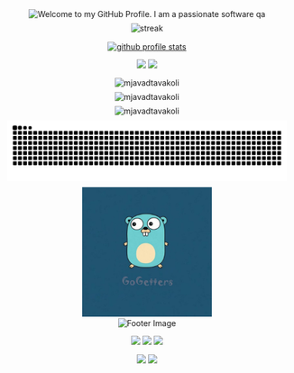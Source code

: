 <p align='center' style='margin: 16px 4px 8px;'>
    <img src="https://readme-typing-svg.herokuapp.com?font=Fira+Code&pause=1000&color=54A6FF&center=true&vCenter=true&multiline=true&width=710&height=70&lines=Welcome+to+my+GitHub+Profile;I+am+a+Software+Quality+Assurance+" alt="Welcome to my GitHub Profile. I am a passionate  software qa" />
</p>




</div>
<div align="center">
 <img src="https://github-readme-streak-stats-seven-azure.vercel.app?user=EchoSingh&theme=tokyonight-duo&hide_border=true&border_radius=2" alt="streak">
</div>





<p align="center" style='margin: 16px 4px 8px;'>
    <a href="https://github.com/ryo-ma/github-profile-trophy">
        <img src="https://github-profile-trophy.vercel.app/?username=mjavadtavakoli&theme=gruvbox&column=7&margin-w=2&margin-h=2&no-bg=true&no-frame=true" alt="github profile stats" />
    </a>
</p>



<p align = "center">
  <img  src = "https://github-readme-stats.vercel.app/api?username=mjavadtavakoli&show_icons=true&theme=radical&line_height=40">
  <img  src = "https://github-readme-stats.vercel.app/api/top-langs/?username=mjavadtavakoli&theme=radical">
</p>
        






<p align="center" style='margin: 8px 4px;'>
    <img src="https://github-readme-stats.vercel.app/api/top-langs?username=mjavadtavakoli&show_icons=true&locale=en&layout=compact&theme=gruvbox&langs_count=10" alt="mjavadtavakoli" />
</p>

<p align="center" style='margin: 8px 4px;'>
    <img src="https://github-readme-stats.vercel.app/api?username=mjavadtavakoli&show_icons=true&locale=en&theme=gruvbox" alt="mjavadtavakoli" />
</p>

<p align="center" style='margin: 8px 4px;'>
    <img src="https://github-readme-streak-stats.herokuapp.com/?user=mjavadtavakoli&theme=gruvbox" alt="mjavadtavakoli" />
</p>





<p align="center" style='margin: 8px 4px;'>
    <img src="https://github.com/UtkarshPathrabe/UtkarshPathrabe/blob/output/github-contribution-grid-snake-dark.svg" alt="utkarsh pathrabe stats snake" />
</p>


<div align="center">
  <img src="https://github.com/mjavadtavakoli/mjavadtavakoli/blob/main/photo_1404-02-25%2021.51.22.jpeg?raw=true" width="230"/>
</div>




<div align="center">
 
  <img src="https://raw.githubusercontent.com/Long18/Long18/refs/heads/dev/assets/footers/cat_on_line.svg?sanitize=true" alt="Footer Image" />
</div>


<p align="center">
<a href="https://www.linkedin.com/in/mohammad-javad-tavakoli-3893a42b0/"><img src="https://img.shields.io/badge/-linkedin-0077B5?style=flat&logo=Linkedin&logoColor=white"/></a>
<a href="mailto:mohammadjavad.dev@gmail.com"><img src="https://img.shields.io/badge/-mohammadjavad.dev@gmail.com-D14836?style=flat&logo=Gmail&logoColor=white"/></a>
<a href="https://www.linkedin.com/in/mohammad-javad-tavakoli-3893a42b0/"><img src="https://img.shields.io/badge/-Gogetters-0077B5?style=flat&logo=Linkedin&logoColor=white"/></a>



<p align = "center">
  <img  src = "https://github-readme-stats.vercel.app/api?username=mjavadtavakoli&show_icons=true&theme=radical&line_height=40">
  <img  src = "https://github-readme-stats.vercel.app/api/top-langs/?username=mjavadtavakoli&theme=radical">
</p>
